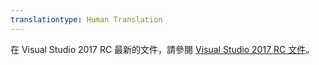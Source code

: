 ```yaml
---
translationtype: Human Translation
---
```

在 Visual Studio 2017 RC 最新的文件，請參閱 [Visual Studio 2017 RC 文件](http://docs.microsoft.com/visualstudio)。